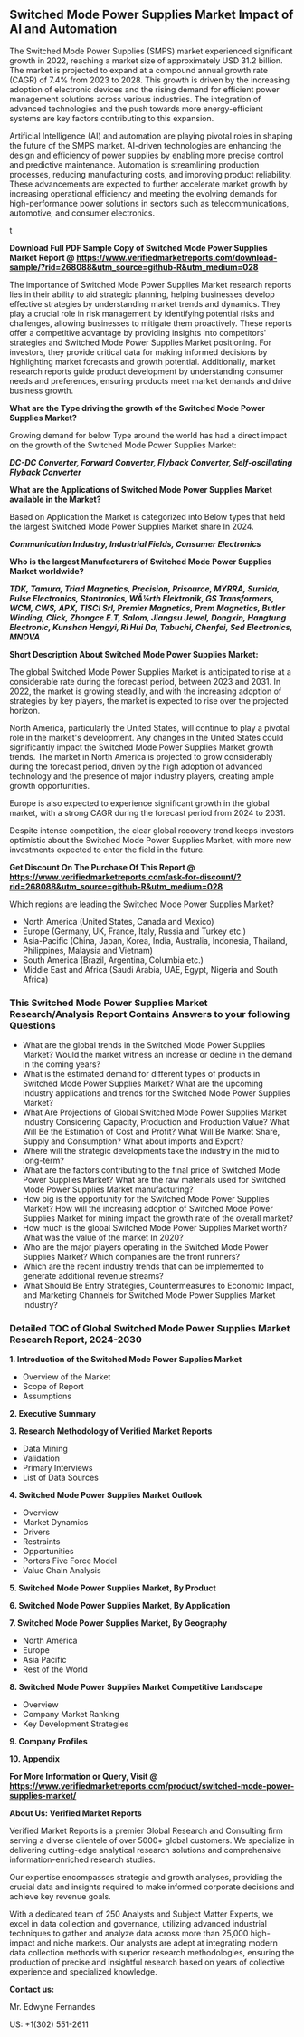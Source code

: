 <h2>Switched Mode Power Supplies Market Impact of AI and Automation</h2><p>The Switched Mode Power Supplies (SMPS) market experienced significant growth in 2022, reaching a market size of approximately USD 31.2 billion. The market is projected to expand at a compound annual growth rate (CAGR) of 7.4% from 2023 to 2028. This growth is driven by the increasing adoption of electronic devices and the rising demand for efficient power management solutions across various industries. The integration of advanced technologies and the push towards more energy-efficient systems are key factors contributing to this expansion.</p><p>Artificial Intelligence (AI) and automation are playing pivotal roles in shaping the future of the SMPS market. AI-driven technologies are enhancing the design and efficiency of power supplies by enabling more precise control and predictive maintenance. Automation is streamlining production processes, reducing manufacturing costs, and improving product reliability. These advancements are expected to further accelerate market growth by increasing operational efficiency and meeting the evolving demands for high-performance power solutions in sectors such as telecommunications, automotive, and consumer electronics.</p>t</p><p id="" class=""><strong>Download Full PDF Sample Copy of Switched Mode Power Supplies Market Report @ <a href="https://www.verifiedmarketreports.com/download-sample/?rid=268088&utm_source=github-R&utm_medium=028" target="_blank">https://www.verifiedmarketreports.com/download-sample/?rid=268088&utm_source=github-R&utm_medium=028</a></strong></p><p>The importance of&nbsp;Switched Mode Power Supplies Market research reports lies in their ability to aid strategic planning, helping businesses develop effective strategies by understanding market trends and dynamics. They play a crucial role in risk management by identifying potential risks and challenges, allowing businesses to mitigate them proactively. These reports offer a competitive advantage by providing insights into competitors' strategies and Switched Mode Power Supplies Market positioning. For investors, they provide critical data for making informed decisions by highlighting market forecasts and growth potential. Additionally, market research reports guide product development by understanding consumer needs and preferences, ensuring products meet market demands and drive business growth.</p><p><strong>What are the&nbsp;Type driving the growth of the Switched Mode Power Supplies Market?</strong></p><p id="" class="">Growing demand for below Type around the world has had a direct impact on the growth of the Switched Mode Power Supplies Market:</p><em><strong>DC-DC Converter, Forward Converter, Flyback Converter, Self-oscillating Flyback Converter</strong></em></p><strong>What are the&nbsp;Applications&nbsp;of Switched Mode Power Supplies Market available in the Market?</strong></p><p id="" class="">Based on Application the Market is categorized into Below types that held the largest Switched Mode Power Supplies Market share In 2024.</p><em><strong>Communication Industry, Industrial Fields, Consumer Electronics</strong></em></p><strong>Who is the largest Manufacturers of Switched Mode Power Supplies Market worldwide?</strong></p><p><em><strong>TDK, Tamura, Triad Magnetics, Precision, Prisource, MYRRA, Sumida, Pulse Electronics, Stontronics, WÃ¼rth Elektronik, GS Transformers, WCM, CWS, APX, TISCI Srl, Premier Magnetics, Prem Magnetics, Butler Winding, Click, Zhongce E.T, Salom, Jiangsu Jewel, Dongxin, Hangtung Electronic, Kunshan Hengyi, Ri Hui Da, Tabuchi, Chenfei, Sed Electronics, MNOVA</strong></em></p><p id="" class=""><strong>Short Description About Switched Mode Power Supplies Market:</strong></p><p>The global Switched Mode Power Supplies Market is anticipated to rise at a considerable rate during the forecast period, between 2023 and 2031. In 2022, the market is growing steadily, and with the increasing adoption of strategies by key players, the market is expected to rise over the projected horizon.</p><p>North America, particularly the United States, will continue to play a pivotal role in the market's development. Any changes in the United States could significantly impact the Switched Mode Power Supplies Market growth trends. The market in North America is projected to grow considerably during the forecast period, driven by the high adoption of advanced technology and the presence of major industry players, creating ample growth opportunities.</p><p>Europe is also expected to experience significant growth in the global market, with a strong CAGR during the forecast period from 2024 to 2031.</p><p>Despite intense competition, the clear global recovery trend keeps investors optimistic about the Switched Mode Power Supplies Market, with more new investments expected to enter the field in the future.</p><p id="" class=""><strong>Get Discount On The Purchase Of This Report @ <a href="https://www.verifiedmarketreports.com/ask-for-discount/?rid=268088&utm_source=github-R&utm_medium=028" target="_blank">https://www.verifiedmarketreports.com/ask-for-discount/?rid=268088&utm_source=github-R&utm_medium=028</a></strong></p>Which regions are leading the Switched Mode Power Supplies Market?</p><ul><li>North America (United States, Canada and Mexico)</li><li>Europe (Germany, UK, France, Italy, Russia and Turkey etc.)</li><li>Asia-Pacific (China, Japan, Korea, India, Australia, Indonesia, Thailand, Philippines, Malaysia and Vietnam)</li><li>South America (Brazil, Argentina, Columbia etc.)</li><li>Middle East and Africa (Saudi Arabia, UAE, Egypt, Nigeria and South Africa)</li></ul><h3 id="" class="">This Switched Mode Power Supplies Market Research/Analysis Report Contains Answers to your following Questions</h3><ul><li>What are the global trends in the Switched Mode Power Supplies Market? Would the market witness an increase or decline in the demand in the coming years?</li><li>What is the estimated demand for different types of products in Switched Mode Power Supplies Market? What are the upcoming industry applications and trends for the Switched Mode Power Supplies Market?</li><li>What Are Projections of Global Switched Mode Power Supplies Market Industry Considering Capacity, Production and Production Value? What Will Be the Estimation of Cost and Profit? What Will Be Market Share, Supply and Consumption? What about imports and Export?</li><li>Where will the strategic developments take the industry in the mid to long-term?</li><li>What are the factors contributing to the final price of Switched Mode Power Supplies Market? What are the raw materials used for Switched Mode Power Supplies Market manufacturing?</li><li>How big is the opportunity for the Switched Mode Power Supplies Market? How will the increasing adoption of Switched Mode Power Supplies Market for mining impact the growth rate of the overall market?</li><li>How much is the global Switched Mode Power Supplies Market worth? What was the value of the market In 2020?</li><li>Who are the major players operating in the Switched Mode Power Supplies Market? Which companies are the front runners?</li><li>Which are the recent industry trends that can be implemented to generate additional revenue streams?</li><li>What Should Be Entry Strategies, Countermeasures to Economic Impact, and Marketing Channels for Switched Mode Power Supplies Market Industry?</li></ul><h3 id="" class="">Detailed TOC of Global Switched Mode Power Supplies Market Research Report, 2024-2030</h3><p id="" class=""><strong>1. Introduction of the Switched Mode Power Supplies Market</strong></p><ul><li>Overview of the Market</li><li>Scope of Report</li><li>Assumptions</li></ul><p id="" class=""><strong>2. Executive Summary</strong></p><p id="" class=""><strong>3. Research Methodology of Verified Market Reports</strong></p><ul><li>Data Mining</li><li>Validation</li><li>Primary Interviews</li><li>List of Data Sources</li></ul><p id="" class=""><strong>4. Switched Mode Power Supplies Market Outlook</strong></p><ul><li>Overview</li><li>Market Dynamics</li><li>Drivers</li><li>Restraints</li><li>Opportunities</li><li>Porters Five Force Model</li><li>Value Chain Analysis</li></ul><p id="" class=""><strong>5. Switched Mode Power Supplies Market, By Product</strong></p><p id="" class=""><strong>6. Switched Mode Power Supplies Market, By Application</strong></p><p id="" class=""><strong>7. Switched Mode Power Supplies Market, By Geography</strong></p><ul><li>North America</li><li>Europe</li><li>Asia Pacific</li><li>Rest of the World</li></ul><p id="" class=""><strong>8. Switched Mode Power Supplies Market Competitive Landscape</strong></p><ul><li>Overview</li><li>Company Market Ranking</li><li>Key Development Strategies</li></ul><p id="" class=""><strong>9. Company Profiles</strong></p><p id="" class=""><strong>10. Appendix</strong></p><p id="" class=""><strong>For More Information or Query, Visit @ <a href="https://www.verifiedmarketreports.com/product/switched-mode-power-supplies-market/" target="_blank">https://www.verifiedmarketreports.com/product/switched-mode-power-supplies-market/</a></strong></p><p id="" class=""><strong>About Us: Verified Market Reports</strong></p><p id="" class="">Verified Market Reports is a premier Global Research and Consulting firm serving a diverse clientele of over 5000+ global customers. We specialize in delivering cutting-edge analytical research solutions and comprehensive information-enriched research studies.</p><p id="" class="">Our expertise encompasses strategic and growth analyses, providing the crucial data and insights required to make informed corporate decisions and achieve key revenue goals.</p><p id="" class="">With a dedicated team of 250 Analysts and Subject Matter Experts, we excel in data collection and governance, utilizing advanced industrial techniques to gather and analyze data across more than 25,000 high-impact and niche markets. Our analysts are adept at integrating modern data collection methods with superior research methodologies, ensuring the production of precise and insightful research based on years of collective experience and specialized knowledge.</p><p id="" class=""><strong>Contact us:</strong></p><p id="" class="">Mr. Edwyne Fernandes</p><p id="" class="">US: +1(302) 551-2611</p>